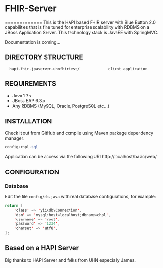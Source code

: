 
# FHIR-Server
=============
This is the HAPI based FHIR server with Blue Button 2.0 capabilities that is fine tuned for enterprise scalability with RDBMS on a JBoss Application Server. This technology stack is JavaEE with SpringMVC. 

Documentation is coming...


DIRECTORY STRUCTURE
-------------------
      hapi-fhir-jpaserver-uhnfhirtest/             client application


REQUIREMENTS
------------
- Java 1.7.x
- JBoss EAP 6.3.x
- Any RDBMS (MySQL, Oracle, PostgreSQL etc...) 


INSTALLATION
------------
Check it out from GitHub and compile using Maven package dependency manager. 
```java
config/chpl.sql
```

Application can be access via the following URI
http://localhost/basic/web/


CONFIGURATION
-------------

### Database

Edit the file `config/db.java` with real database configurations, for example:

```java
return [
    'class' => 'yii\db\Connection',
    'dsn' => 'mysql:host=localhost;dbname=chpl',
    'username' => 'root',
    'password' => '1234',
    'charset' => 'utf8',
];
```

Based on a HAPI Server
----------------------
Big thanks to HAPI Server and folks from UHN especially James. 


